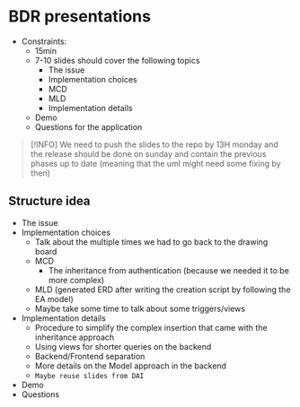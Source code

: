 # BDR presentations

- Constraints:
  - 15min
  - 7-10 slides should cover the following topics
    - The issue
    - Implementation choices
    - MCD
    - MLD
    - Implementation details
  - Demo
  - Questions for the application

> [!INFO]
> We need to push the slides to the repo by 13H monday and the release should be
> done on sunday and contain the previous phases up to date (meaning that the uml
> might need some fixing by then)

## Structure idea

- The issue
- Implementation choices
  - Talk about the multiple times we had to go back to the drawing board
  - MCD
    - The inheritance from authentication (because we needed it to be more complex)
  - MLD (generated ERD after writing the creation script by following the EA model)
  - Maybe take some time to talk about some triggers/views
- Implementation details
  - Procedure to simplify the complex insertion that came with the inheritance
    approach
  - Using views for shorter queries on the backend
  - Backend/Frontend separation
  - More details on the Model approach in the backend
  - `Maybe reuse slides from DAI`
- Demo
- Questions

